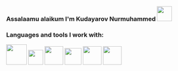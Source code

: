 ### Assalaamu alaikum I'm Kudayarov Nurmuhammed <img src="https://media.giphy.com/media/hvRJCLFzcasrR4ia7z/giphy.gif" width="40px"> <br/>
### Languages and tools I work with:
<code><img src="https://upload.wikimedia.org/wikipedia/commons/thumb/6/61/HTML5_logo_and_wordmark.svg/1200px-HTML5_logo_and_wordmark.svg.png" width="55px"></code>
<code><img src="https://perishablepress.com/wp/wp-content/images/2008/misc-chunks/css-logo.jpg" width="40px" heigth="50px"></code>
<code><img src="https://fontawesomeicons.com/lib/svg/logo-sass.svg" width="50px"></code>
<code><img src="https://logosdownload.com/logo/javascript-logo-512.png" width="45px"></code>
<code><img src="https://encrypted-tbn0.gstatic.com/images?q=tbn:ANd9GcS2S30Y-syZ09Q5GXXGBT_0VqFQpmWRmitjr8nuS309TAIlTqzOZkZ8mx12wZBPAlbX39M&usqp=CAU" width="50px"></code>
<code><img src="https://www.pngfind.com/pngs/m/685-6854970_react-logo-png-png-download-logo-png-reactjs.png" width="50px"></code>

